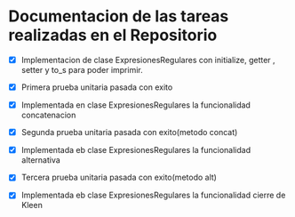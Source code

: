 # Documentacion de las tareas realizadas en el Repositorio


- [x] Implementacion de clase ExpresionesRegulares con initialize, getter , setter y to_s para poder imprimir.
- [x] Primera prueba unitaria pasada con exito

- [x] Implementada en clase ExpresionesRegulares la funcionalidad concatenacion
- [x] Segunda prueba unitaria pasada con exito(metodo concat)

- [x] Implementada eb clase ExpresionesRegulares la funcionalidad alternativa
- [x] Tercera prueba unitaria pasada con exito(metodo alt)

- [x] Implementada eb clase ExpresionesRegulares la funcionalidad cierre de Kleen
